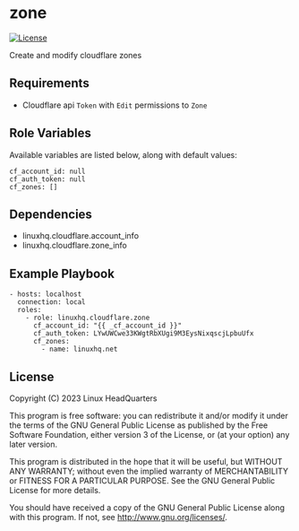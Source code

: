 # zone

[![License](https://img.shields.io/badge/license-GPLv3-brightgreen.svg?style=flat)](COPYING)

Create and modify cloudflare zones

## Requirements

* Cloudflare api `Token` with `Edit` permissions to `Zone`

## Role Variables

Available variables are listed below, along with default values:

    cf_account_id: null
    cf_auth_token: null
    cf_zones: []

## Dependencies

* linuxhq.cloudflare.account\_info
* linuxhq.cloudflare.zone\_info

## Example Playbook

    - hosts: localhost
      connection: local
      roles:
        - role: linuxhq.cloudflare.zone
          cf_account_id: "{{ _cf_account_id }}"
          cf_auth_token: LYwUWCwe33KWgtRbXUgi9M3EysNixqscjLpbuUfx
          cf_zones:
            - name: linuxhq.net

## License

Copyright (C) 2023 Linux HeadQuarters

This program is free software: you can redistribute it and/or modify
it under the terms of the GNU General Public License as published by
the Free Software Foundation, either version 3 of the License, or
(at your option) any later version.

This program is distributed in the hope that it will be useful,
but WITHOUT ANY WARRANTY; without even the implied warranty of
MERCHANTABILITY or FITNESS FOR A PARTICULAR PURPOSE. See the
GNU General Public License for more details.

You should have received a copy of the GNU General Public License
along with this program. If not, see <http://www.gnu.org/licenses/>.
